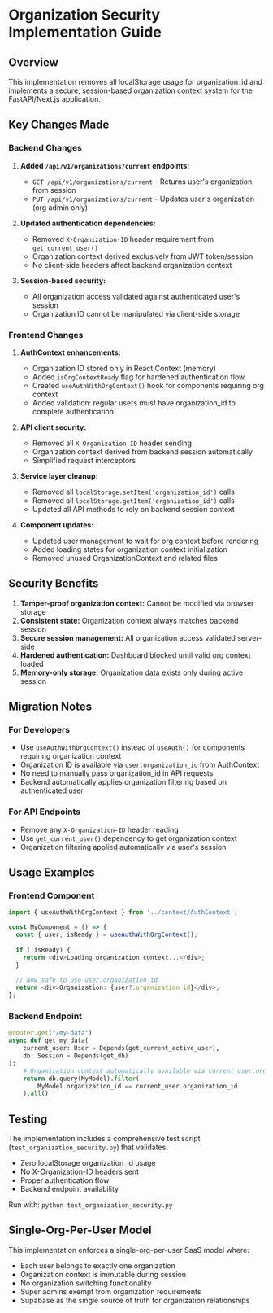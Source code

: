 # Organization Security Implementation Guide

## Overview

This implementation removes all localStorage usage for organization_id and implements a secure, session-based organization context system for the FastAPI/Next.js application.

## Key Changes Made

### Backend Changes

1. **Added `/api/v1/organizations/current` endpoints:**
   - `GET /api/v1/organizations/current` - Returns user's organization from session
   - `PUT /api/v1/organizations/current` - Updates user's organization (org admin only)

2. **Updated authentication dependencies:**
   - Removed `X-Organization-ID` header requirement from `get_current_user()`
   - Organization context derived exclusively from JWT token/session
   - No client-side headers affect backend organization context

3. **Session-based security:**
   - All organization access validated against authenticated user's session
   - Organization ID cannot be manipulated via client-side storage

### Frontend Changes

1. **AuthContext enhancements:**
   - Organization ID stored only in React Context (memory)
   - Added `isOrgContextReady` flag for hardened authentication flow
   - Created `useAuthWithOrgContext()` hook for components requiring org context
   - Added validation: regular users must have organization_id to complete authentication

2. **API client security:**
   - Removed all `X-Organization-ID` header sending
   - Organization context derived from backend session automatically
   - Simplified request interceptors

3. **Service layer cleanup:**
   - Removed all `localStorage.setItem('organization_id')` calls
   - Removed all `localStorage.getItem('organization_id')` calls
   - Updated all API methods to rely on backend session context

4. **Component updates:**
   - Updated user management to wait for org context before rendering
   - Added loading states for organization context initialization
   - Removed unused OrganizationContext and related files

## Security Benefits

1. **Tamper-proof organization context:** Cannot be modified via browser storage
2. **Consistent state:** Organization context always matches backend session
3. **Secure session management:** All organization access validated server-side
4. **Hardened authentication:** Dashboard blocked until valid org context loaded
5. **Memory-only storage:** Organization data exists only during active session

## Migration Notes

### For Developers
- Use `useAuthWithOrgContext()` instead of `useAuth()` for components requiring organization context
- Organization ID is available via `user.organization_id` from AuthContext
- No need to manually pass organization_id in API requests
- Backend automatically applies organization filtering based on authenticated user

### For API Endpoints
- Remove any `X-Organization-ID` header reading
- Use `get_current_user()` dependency to get organization context
- Organization filtering applied automatically via user's session

## Usage Examples

### Frontend Component
```typescript
import { useAuthWithOrgContext } from '../context/AuthContext';

const MyComponent = () => {
  const { user, isReady } = useAuthWithOrgContext();
  
  if (!isReady) {
    return <div>Loading organization context...</div>;
  }
  
  // Now safe to use user.organization_id
  return <div>Organization: {user?.organization_id}</div>;
};
```

### Backend Endpoint
```python
@router.get("/my-data")
async def get_my_data(
    current_user: User = Depends(get_current_active_user),
    db: Session = Depends(get_db)
):
    # Organization context automatically available via current_user.organization_id
    return db.query(MyModel).filter(
        MyModel.organization_id == current_user.organization_id
    ).all()
```

## Testing

The implementation includes a comprehensive test script (`test_organization_security.py`) that validates:
- Zero localStorage organization_id usage
- No X-Organization-ID headers sent
- Proper authentication flow
- Backend endpoint availability

Run with: `python test_organization_security.py`

## Single-Org-Per-User Model

This implementation enforces a single-org-per-user SaaS model where:
- Each user belongs to exactly one organization
- Organization context is immutable during session
- No organization switching functionality
- Super admins exempt from organization requirements
- Supabase as the single source of truth for organization relationships